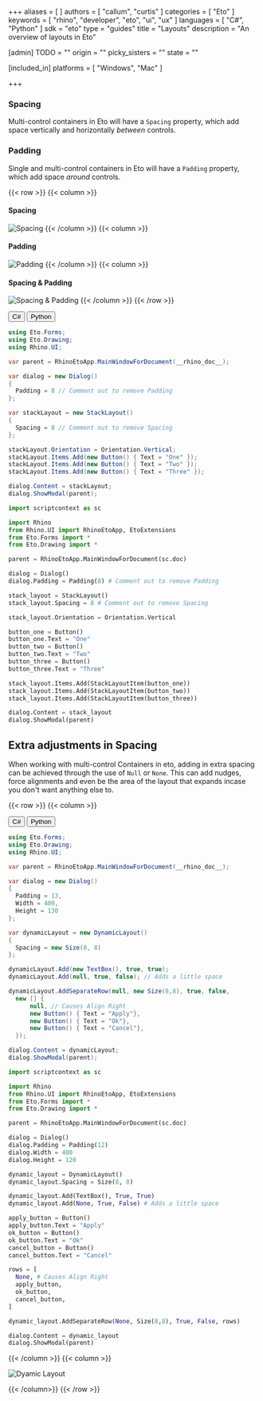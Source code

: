 +++
aliases = [ ]
authors = [ "callum", "curtis" ]
categories = [ "Eto" ]
keywords = [ "rhino", "developer", "eto", "ui", "ux" ]
languages = [ "C#", "Python" ]
sdk = "eto"
type = "guides"
title = "Layouts"
description = "An overview of layouts in Eto"

[admin]
TODO = ""
origin = ""
picky_sisters = ""
state = ""

[included_in]
platforms = [ "Windows", "Mac" ]

+++

<!-- Spacing, Padding (using nulls to space things out!) all the good stuff  -->

### Spacing
Multi-control containers in Eto will have a `Spacing` property, which add space vertically and horizontally _between_ controls.

### Padding
Single and multi-control containers in Eto will have a `Padding` property, which add space _around_ controls.

{{< row >}}
{{< column >}}
  #### Spacing
  ![Spacing](/images/eto/spacing.png)
{{< /column >}}
{{< column >}}
  #### Padding
  ![Padding](/images/eto/padding.png)
{{< /column >}}
{{< column >}}
  #### Spacing & Padding
  ![Spacing & Padding](/images/eto/stack-layout.png)
{{< /column >}}
{{< /row >}}


<div class="codetab">
  <button class="tablinks2" onclick="openCodeTab(event, 'cs2')" id="defaultOpen2">C#</button>
  <button class="tablinks2" onclick="openCodeTab(event, 'py2')">Python</button>
</div>

<div class="tab-content">
  <div class="codetab-content2" id="cs2">

  ```cs
using Eto.Forms;
using Eto.Drawing;
using Rhino.UI;

var parent = RhinoEtoApp.MainWindowForDocument(__rhino_doc__);

var dialog = new Dialog()
{
    Padding = 8 // Comment out to remove Padding
};

var stackLayout = new StackLayout()
{
    Spacing = 8 // Comment out to remove Spacing
};

stackLayout.Orientation = Orientation.Vertical;
stackLayout.Items.Add(new Button() { Text = "One" });
stackLayout.Items.Add(new Button() { Text = "Two" });
stackLayout.Items.Add(new Button() { Text = "Three" });

dialog.Content = stackLayout;
dialog.ShowModal(parent);
  ```

  </div>
  <div class="codetab-content2" id="py2">

  ```py
import scriptcontext as sc

import Rhino
from Rhino.UI import RhinoEtoApp, EtoExtensions
from Eto.Forms import *
from Eto.Drawing import *

parent = RhinoEtoApp.MainWindowForDocument(sc.doc)

dialog = Dialog()
dialog.Padding = Padding(8) # Comment out to remove Padding

stack_layout = StackLayout()
stack_layout.Spacing = 8 # Comment out to remove Spacing

stack_layout.Orientation = Orientation.Vertical

button_one = Button()
button_one.Text = "One"
button_two = Button()
button_two.Text = "Two"
button_three = Button()
button_three.Text = "Three"

stack_layout.Items.Add(StackLayoutItem(button_one))
stack_layout.Items.Add(StackLayoutItem(button_two))
stack_layout.Items.Add(StackLayoutItem(button_three))

dialog.Content = stack_layout
dialog.ShowModal(parent)
  ```

  </div>
</div>


## Extra adjustments in Spacing
When working with multi-control Containers in eto, adding in extra spacing can be achieved through the use of `Null` or `None`. This can add nudges, force alignments and even be the area of the layout that expands incase you don't want anything else to.

<!-- Table Layout -->
<!-- Stack Layout -->
<!-- Dynamic Layout -->

<!-- Dynamic Layout null spaces-->

{{< row >}}
{{< column >}}

<div class="codetab">
  <button class="tablinks3" onclick="openCodeTab(event, 'cs3')" id="defaultOpen3">C#</button>
  <button class="tablinks3" onclick="openCodeTab(event, 'py3')">Python</button>
</div>

<div class="tab-content">
  <div class="codetab-content3" id="cs3">

  ```cs
using Eto.Forms;
using Eto.Drawing;
using Rhino.UI;

var parent = RhinoEtoApp.MainWindowForDocument(__rhino_doc__);

var dialog = new Dialog()
{
    Padding = 13,
    Width = 400,
    Height = 130
};

var dynamicLayout = new DynamicLayout()
{
    Spacing = new Size(8, 8)
};

dynamicLayout.Add(new TextBox(), true, true);
dynamicLayout.Add(null, true, false); // Adds a little space

dynamicLayout.AddSeparateRow(null, new Size(8,8), true, false,
    new [] {
        null, // Causes Align Right
        new Button() { Text = "Apply"},
        new Button() { Text = "Ok"},
        new Button() { Text = "Cancel"},
    });

dialog.Content = dynamicLayout;
dialog.ShowModal(parent);
  ```

  </div>
  <div class="codetab-content3" id="py3">

  ```py
import scriptcontext as sc

import Rhino
from Rhino.UI import RhinoEtoApp, EtoExtensions
from Eto.Forms import *
from Eto.Drawing import *

parent = RhinoEtoApp.MainWindowForDocument(sc.doc)

dialog = Dialog()
dialog.Padding = Padding(12)
dialog.Width = 400
dialog.Height = 120

dynamic_layout = DynamicLayout()
dynamic_layout.Spacing = Size(8, 8)

dynamic_layout.Add(TextBox(), True, True)
dynamic_layout.Add(None, True, False) # Adds a little space

apply_button = Button()
apply_button.Text = "Apply"
ok_button = Button()
ok_button.Text = "Ok"
cancel_button = Button()
cancel_button.Text = "Cancel"

rows = [
    None, # Causes Align Right
    apply_button,
    ok_button,
    cancel_button,
]

dynamic_layout.AddSeparateRow(None, Size(8,8), True, False, rows)

dialog.Content = dynamic_layout
dialog.ShowModal(parent)
  ```

  </div>
</div>


{{< /column >}}
{{< column >}}

![Dyamic Layout](/images/eto/controls/null-spaced-layout-1.png)

{{< /column>}}
{{< /row >}}